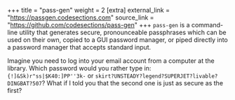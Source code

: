 +++
title = "pass-gen"
weight = 2
[extra]
external_link = "https://passgen.codesections.com"
source_link = "https://github.com/codesections/pass-gen"
+++
`pass-gen` is a command-line utility that generates secure, pronounceable passphrases which can be used on their own, copied to a GUI password manager, or piped directly into a password manager that accepts standard input.

Imagine you need to log into your email account from a computer at the library. Which password would you rather type in: `{!]&Sk)r"ss|$K40:]PP''3k-` or `skirt?UNSTEADY?legend?SUPERJET?livable?DINGBAT?507`? What if I told you that the second one is just as secure as the first?
